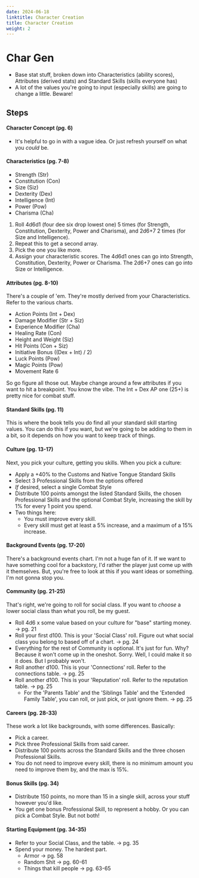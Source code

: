 ```yaml
---
date: 2024-06-18
linktitle: Character Creation
title: Character Creation
weight: 2
---
```


# Char Gen
- Base stat stuff, broken down into Characteristics (ability scores), Attributes (derived stats) and Standard Skills (skills everyone has)
- A lot of the values you're going to input (especially skills) are going to change a little. Beware!

## Steps

#### Character Concept (pg. 6)
- It's helpful to go in with a vague idea. Or just refresh yourself on what you _could_ be.

#### Characteristics (pg. 7-8)
- Strength (Str)
- Constitution (Con)
- Size (Siz)
- Dexterity (Dex)
- Intelligence (Int)
- Power (Pow)
- Charisma (Cha)

1. Roll 4d6d1 (four dee six drop lowest one) 5 times (for Strength, Constitution, Dexterity, Power and Charisma), and 2d6+7 2 times (for Size and Intelligence).
2. Repeat this to get a second array.
3. Pick the one you like more.
4. Assign your characteristic scores. The 4d6d1 ones can go into Strength, Constitution, Dexterity, Power or Charisma. The 2d6+7 ones can go into Size or Intelligence.

#### Attributes (pg. 8-10)
There's a couple of 'em. They're mostly derived from your Characteristics. Refer to the various charts.
- Action Points (Int + Dex)
- Damage Modifier (Str + Siz)
- Experience Modifier (Cha)
- Healing Rate (Con)
- Height and Weight (Siz)
- Hit Points (Con + Siz)
- Initiative Bonus ((Dex + Int) / 2)
- Luck Points (Pow)
- Magic Points (Pow)
- Movement Rate 6

So go figure all those out. Maybe change around a few attributes if you want to hit a breakpoint. You know the vibe. The Int + Dex AP one (25+) is pretty nice for combat stuff.

#### Standard Skills (pg. 11)
This is where the book tells you do find all your standard skill starting values. You can do this if you want, but we're going to be adding to them in a bit, so it depends on how you want to keep track of things. 

#### Culture (pg. 13-17)
Next, you pick your culture, getting you skills. When you pick a culture:
- Apply a +40% to the Customs and Native Tongue Standard Skills
- Select 3 Professional Skills from the options offered
- _If_ desired, select a single Combat Style
- Distribute 100 points amongst the listed Standard Skills, the chosen Professional Skills and the optional Combat Style, increasing the skill by 1% for every 1 point you spend.
- Two things here:
  - You must improve every skill.
  - Every skill must get at least a 5% increase, and a maximum of a 15% increase.

#### Background Events (pg. 17-20)
There's a background events chart. I'm not a huge fan of it. If we want to have something cool for a backstory, I'd rather the player just come up with it themselves. But, you're free to look at this if you want ideas or something. I'm not gonna stop you.

#### Community (pg. 21-25)
That's right, we're going to roll for social class. If you want to _choose_ a lower social class than what you roll, be my guest.

- Roll 4d6 x some value based on your culture for "base" starting money. -> pg. 21 
- Roll your first d100. This is your 'Social Class' roll. Figure out what social class you belong to based off of a chart. -> pg. 24
- Everything for the rest of Community is optional. It's just for fun. Why? Because it won't come up in the oneshot. Sorry. Well, I could make it so it does. But I probably won't.
- Roll another d100. This is your 'Connections' roll. Refer to the connections table. -> pg. 25
- Roll another d100. This is your 'Reputation' roll. Refer to the reputation table. -> pg. 25
  - For the 'Parents Table' and the 'Siblings Table' and the 'Extended Family Table', you can roll, or just pick, or just ignore them. -> pg. 25

#### Careers (pg. 28-33)
These work a lot like backgrounds, with some differences. Basically:
- Pick a career.
- Pick three Professional Skills from said career.
- Distribute 100 points across the Standard Skills and the three chosen Professional Skills.
- You do not need to improve every skill, there is no minimum amount you need to improve them by, and the max is 15%. 

#### Bonus Skills (pg. 34)
- Distribute 150 points, no more than 15 in a single skill, across your stuff however you'd like.
- You get one bonus Professional Skill, to represent a hobby. Or you can pick a Combat Style. But not both!

#### Starting Equipment (pg. 34-35)
- Refer to your Social Class, and the table. -> pg. 35 
- Spend your money. The hardest part.
  - Armor -> pg. 58
  - Random Shit -> pg. 60-61
  - Things that kill people -> pg. 63-65